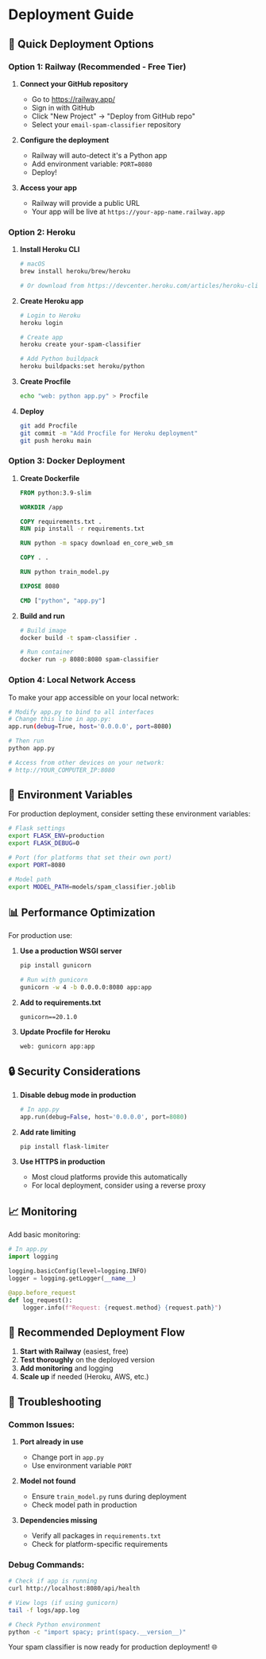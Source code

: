 # Deployment Guide

## 🚀 Quick Deployment Options

### Option 1: Railway (Recommended - Free Tier)

1. **Connect your GitHub repository**
   - Go to https://railway.app/
   - Sign in with GitHub
   - Click "New Project" → "Deploy from GitHub repo"
   - Select your `email-spam-classifier` repository

2. **Configure the deployment**
   - Railway will auto-detect it's a Python app
   - Add environment variable: `PORT=8080`
   - Deploy!

3. **Access your app**
   - Railway will provide a public URL
   - Your app will be live at `https://your-app-name.railway.app`

### Option 2: Heroku

1. **Install Heroku CLI**
   ```bash
   # macOS
   brew install heroku/brew/heroku
   
   # Or download from https://devcenter.heroku.com/articles/heroku-cli
   ```

2. **Create Heroku app**
   ```bash
   # Login to Heroku
   heroku login
   
   # Create app
   heroku create your-spam-classifier
   
   # Add Python buildpack
   heroku buildpacks:set heroku/python
   ```

3. **Create Procfile**
   ```bash
   echo "web: python app.py" > Procfile
   ```

4. **Deploy**
   ```bash
   git add Procfile
   git commit -m "Add Procfile for Heroku deployment"
   git push heroku main
   ```

### Option 3: Docker Deployment

1. **Create Dockerfile**
   ```dockerfile
   FROM python:3.9-slim
   
   WORKDIR /app
   
   COPY requirements.txt .
   RUN pip install -r requirements.txt
   
   RUN python -m spacy download en_core_web_sm
   
   COPY . .
   
   RUN python train_model.py
   
   EXPOSE 8080
   
   CMD ["python", "app.py"]
   ```

2. **Build and run**
   ```bash
   # Build image
   docker build -t spam-classifier .
   
   # Run container
   docker run -p 8080:8080 spam-classifier
   ```

### Option 4: Local Network Access

To make your app accessible on your local network:

```bash
# Modify app.py to bind to all interfaces
# Change this line in app.py:
app.run(debug=True, host='0.0.0.0', port=8080)

# Then run
python app.py

# Access from other devices on your network:
# http://YOUR_COMPUTER_IP:8080
```

## 🔧 Environment Variables

For production deployment, consider setting these environment variables:

```bash
# Flask settings
export FLASK_ENV=production
export FLASK_DEBUG=0

# Port (for platforms that set their own port)
export PORT=8080

# Model path
export MODEL_PATH=models/spam_classifier.joblib
```

## 📊 Performance Optimization

For production use:

1. **Use a production WSGI server**
   ```bash
   pip install gunicorn
   
   # Run with gunicorn
   gunicorn -w 4 -b 0.0.0.0:8080 app:app
   ```

2. **Add to requirements.txt**
   ```
   gunicorn==20.1.0
   ```

3. **Update Procfile for Heroku**
   ```
   web: gunicorn app:app
   ```

## 🔒 Security Considerations

1. **Disable debug mode in production**
   ```python
   # In app.py
   app.run(debug=False, host='0.0.0.0', port=8080)
   ```

2. **Add rate limiting**
   ```bash
   pip install flask-limiter
   ```

3. **Use HTTPS in production**
   - Most cloud platforms provide this automatically
   - For local deployment, consider using a reverse proxy

## 📈 Monitoring

Add basic monitoring:

```python
# In app.py
import logging

logging.basicConfig(level=logging.INFO)
logger = logging.getLogger(__name__)

@app.before_request
def log_request():
    logger.info(f"Request: {request.method} {request.path}")
```

## 🎯 Recommended Deployment Flow

1. **Start with Railway** (easiest, free)
2. **Test thoroughly** on the deployed version
3. **Add monitoring** and logging
4. **Scale up** if needed (Heroku, AWS, etc.)

## 🚨 Troubleshooting

### Common Issues:

1. **Port already in use**
   - Change port in `app.py`
   - Use environment variable `PORT`

2. **Model not found**
   - Ensure `train_model.py` runs during deployment
   - Check model path in production

3. **Dependencies missing**
   - Verify all packages in `requirements.txt`
   - Check for platform-specific requirements

### Debug Commands:

```bash
# Check if app is running
curl http://localhost:8080/api/health

# View logs (if using gunicorn)
tail -f logs/app.log

# Check Python environment
python -c "import spacy; print(spacy.__version__)"
```

Your spam classifier is now ready for production deployment! 🌐 